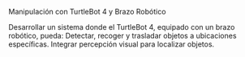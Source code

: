 Manipulación con TurtleBot 4 y Brazo Robótico

Desarrollar un sistema donde el TurtleBot 4, equipado con un brazo robótico, pueda:
Detectar, recoger y trasladar objetos a ubicaciones específicas.
Integrar percepción visual para localizar objetos.
